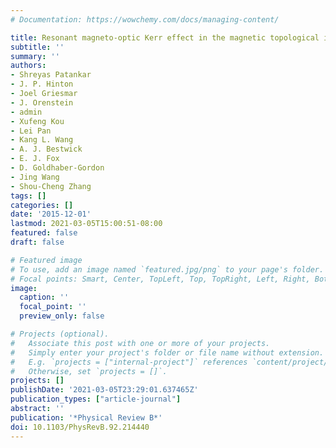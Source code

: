```yaml
---
# Documentation: https://wowchemy.com/docs/managing-content/

title: Resonant magneto-optic Kerr effect in the magnetic topological insulator Cr:(Sb$_x$,Bi$_{1-x}$)$_2$Te$_3$
subtitle: ''
summary: ''
authors:
- Shreyas Patankar
- J. P. Hinton
- Joel Griesmar
- J. Orenstein
- admin
- Xufeng Kou
- Lei Pan
- Kang L. Wang
- A. J. Bestwick
- E. J. Fox
- D. Goldhaber-Gordon
- Jing Wang
- Shou-Cheng Zhang
tags: []
categories: []
date: '2015-12-01'
lastmod: 2021-03-05T15:00:51-08:00
featured: false
draft: false

# Featured image
# To use, add an image named `featured.jpg/png` to your page's folder.
# Focal points: Smart, Center, TopLeft, Top, TopRight, Left, Right, BottomLeft, Bottom, BottomRight.
image:
  caption: ''
  focal_point: ''
  preview_only: false

# Projects (optional).
#   Associate this post with one or more of your projects.
#   Simply enter your project's folder or file name without extension.
#   E.g. `projects = ["internal-project"]` references `content/project/deep-learning/index.md`.
#   Otherwise, set `projects = []`.
projects: []
publishDate: '2021-03-05T23:29:01.637465Z'
publication_types: ["article-journal"]
abstract: ''
publication: '*Physical Review B*'
doi: 10.1103/PhysRevB.92.214440
---
```

